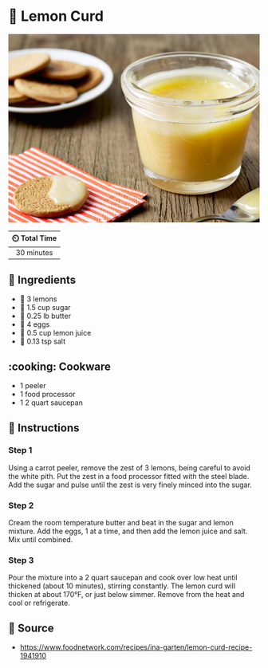 # :lemon: Lemon Curd

![Lemon Curd](../assets/images/lemon-curd.jpg)

| :timer_clock: Total Time |
|:-----------------------: |
| 30 minutes |

## :salt: Ingredients

- :lemon: 3 lemons
- :candy: 1.5 cup sugar
- :butter: 0.25 lb butter
- :egg: 4 eggs
- :lemon: 0.5 cup lemon juice
- :salt: 0.13 tsp salt

## :cooking: Cookware

- 1 peeler
- 1 food processor
- 1 2 quart saucepan

## :pencil: Instructions

### Step 1

Using a carrot peeler, remove the zest of 3 lemons, being careful to avoid the white pith. Put the zest in a food
processor fitted with the steel blade. Add the sugar and pulse until the zest is very finely minced into the sugar.

### Step 2

Cream the room temperature butter and beat in the sugar and lemon mixture. Add the eggs, 1 at a time, and then add the
lemon juice and salt. Mix until combined.

### Step 3

Pour the mixture into a 2 quart saucepan and cook over low heat until thickened (about 10 minutes), stirring constantly.
The lemon curd will thicken at about 170°F, or just below simmer. Remove from the heat and cool or refrigerate.

## :link: Source

- <https://www.foodnetwork.com/recipes/ina-garten/lemon-curd-recipe-1941910>
